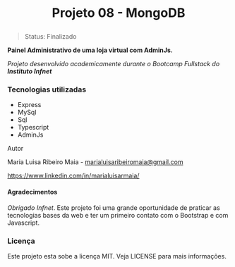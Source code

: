 <h1 align="center">
<p>Projeto 08 - MongoDB</p>
</h1>

> Status: Finalizado

**Painel Administrativo de uma loja virtual com AdminJs.**

*Projeto desenvolvido academicamente durante o Bootcamp Fullstack do **Instituto Infnet***

**<h3>Tecnologias utilizadas</h3>**

- Express
- MySql
- Sql
- Typescript
- AdminJs

Autor

Maria Luisa Ribeiro Maia - marialuisaribeiromaia@gmail.com

https://www.linkedin.com/in/marialuisarmaia/

<h4>Agradecimentos</h4>

_Obrigado Infnet_. Este projeto foi uma grande oportunidade de praticar as tecnologias bases da web e ter um primeiro contato com o Bootstrap e com Javascript.

<h3>Licença</h3>

Este projeto esta sobe a licença MIT. Veja LICENSE para mais informações.
